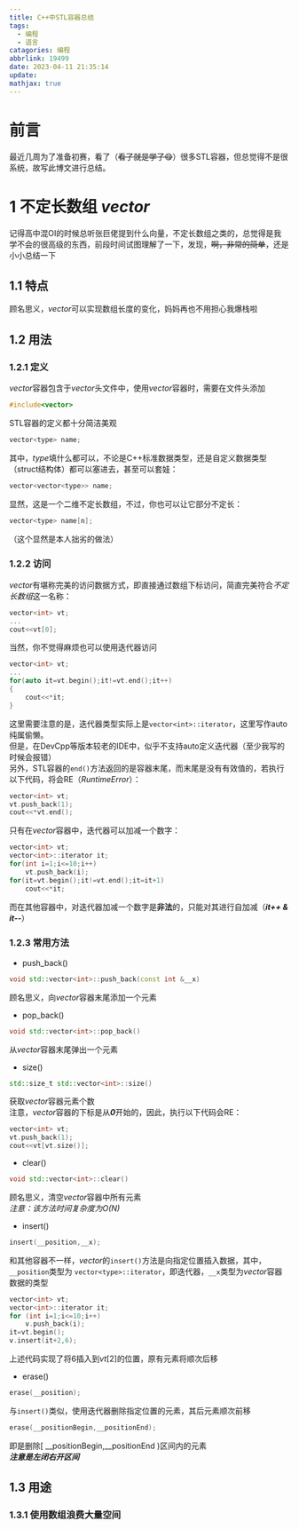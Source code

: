```yaml
---
title: C++中STL容器总结
tags:
  - 编程
  - 语言
catagories: 编程
abbrlink: 19499
date: 2023-04-11 21:35:14
update:
mathjax: true
---
```

# 前言
最近几周为了准备初赛，看了（~~看了就是学了😋~~）很多STL容器，但总觉得不是很系统，故写此博文进行总结。
# 1 不定长数组 $vector$
记得高中混OI的时候总听张巨佬提到什么向量，不定长数组之类的，总觉得是我学不会的很高级的东西，前段时间试图理解了一下，发现，~~啊，非常的简单~~，还是小小总结一下
## 1.1 特点
顾名思义，$vector$可以实现数组长度的变化，妈妈再也不用担心我爆栈啦
## 1.2 用法
### 1.2.1 定义
$vector$容器包含于$vector$头文件中，使用$vector$容器时，需要在文件头添加
```CPP
#include<vector>
```
STL容器的定义都十分简洁美观  
```CPP
vector<type> name;
```
其中，$type$填什么都可以，不论是C++标准数据类型，还是自定义数据类型（struct结构体）都可以塞进去，甚至可以套娃：  
```CPP
vector<vector<type>> name;
```
显然，这是一个二维不定长数组，不过，你也可以让它部分不定长：  
```CPP
vector<type> name[n];
```
（这个显然是本人拙劣的做法）
### 1.2.2 访问
$vector$有堪称完美的访问数据方式，即直接通过数组下标访问，简直完美符合*不定长数组*这一名称：
```CPP
vector<int> vt;
...
cout<<vt[0];
```
当然，你不觉得麻烦也可以使用迭代器访问
```CPP
vector<int> vt;
...
for(auto it=vt.begin();it!=vt.end();it++)
{
    cout<<*it;
}
```
这里需要注意的是，迭代器类型实际上是``vector<int>::iterator``，这里写作auto纯属偷懒。  
但是，在DevCpp等版本较老的IDE中，似乎不支持auto定义迭代器（至少我写的时候会报错）  
另外，STL容器的``end()``方法返回的是容器末尾，而末尾是没有有效值的，若执行以下代码，将会RE（$Runtime Error$）：
```CPP
vector<int> vt;
vt.push_back(1);
cout<<*vt.end();
```
只有在$vector$容器中，迭代器可以加减一个数字：
```CPP
vector<int> vt;
vector<int>::iterator it;
for(int i=1;i<=10;i++)
    vt.push_back(i);
for(it=vt.begin();it!=vt.end();it=it+1)
    cout<<*it;
```
而在其他容器中，对迭代器加减一个数字是**非法**的，只能对其进行自加减（***it++ & it--***）
### 1.2.3 常用方法
- push_back()
```CPP
void std::vector<int>::push_back(const int &__x)
```
顾名思义，向$vector$容器末尾添加一个元素
- pop_back()
```CPP
void std::vector<int>::pop_back()
```
从$vector$容器末尾弹出一个元素
- size()
```CPP
std::size_t std::vector<int>::size()
```
获取$vector$容器元素个数  
注意，$vector$容器的下标是从***0***开始的，因此，执行以下代码会RE：
```CPP
vector<int> vt;
vt.push_back(1);
cout<<vt[vt.size()];
```
- clear()
```CPP
void std::vector<int>::clear()
```
顾名思义，清空$vector$容器中所有元素  
*注意：该方法时间复杂度为O(N)*
- insert()
```CPP
insert(__position,__x);
```
和其他容器不一样，$vector$的``insert()``方法是向指定位置插入数据，其中，``__position``类型为
``vector<type>::iterator``，即迭代器，``__x``类型为$vector$容器数据的类型
```CPP
vector<int> vt;
vector<int>::iterator it;
for (int i=1;i<=10;i++)
    v.push_back(i);
it=vt.begin();
v.insert(it+2,6);
```
上述代码实现了将6插入到$vt[2]$的位置，原有元素将顺次后移
- erase()
```CPP
erase(__position);
```
与``insert()``类似，使用迭代器删除指定位置的元素，其后元素顺次前移
```CPP
erase(__positionBegin,__positionEnd);
```
即是删除[ __positionBegin,__positionEnd )区间内的元素  
***注意是左闭右开区间***
## 1.3 用途
### 1.3.1 使用数组浪费大量空间
